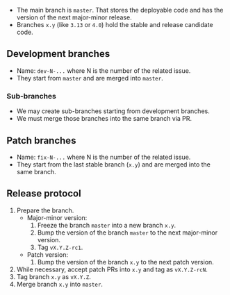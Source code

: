 - The main branch is `master`. That stores the deployable code and has the version of the next major-minor release.
- Branches `x.y` (like `3.13` or `4.0`) hold the stable and release candidate code.

## Development branches

- Name: `dev-N-...` where N is the number of the related issue.
- They start from `master` and are merged into `master`.

### Sub-branches

- We may create sub-branches starting from development branches.
- We must merge those branches into the same branch via PR.

## Patch branches

- Name: `fix-N-...` where N is the number of the related issue.
- They start from the last stable branch (`x.y`) and are merged into the same branch.

## Release protocol

1. Prepare the branch.
   - Major-minor version:
      1. Freeze the branch `master` into a new branch `x.y`.
      2. Bump the version of the branch `master` to the next major-minor version.
      3. Tag `vX.Y.Z-rc1`.
   - Patch version:
      1. Bump the version of the branch `x.y` to the next patch version.
2. While necessary, accept patch PRs into `x.y` and tag as `vX.Y.Z-rcN`.
3. Tag branch `x.y` as `vX.Y.Z`.
4. Merge branch `x.y` into `master`.